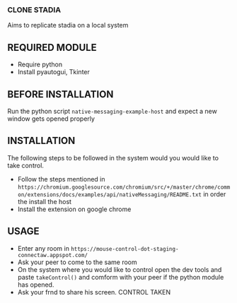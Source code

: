 ### CLONE STADIA
Aims to replicate stadia on a local system

## REQUIRED MODULE
 - Require python
 - Install pyautogui, Tkinter

## BEFORE INSTALLATION 
Run the python script `native-messaging-example-host` and expect a new window gets opened properly

## INSTALLATION
The following steps to be followed in the system would you would like to take control.
 - Follow the steps mentioned in `https://chromium.googlesource.com/chromium/src/+/master/chrome/common/extensions/docs/examples/api/nativeMessaging/README.txt` in order the install the host
 - Install the extension on google chrome

 ## USAGE
 - Enter any room in `https://mouse-control-dot-staging-connectaw.appspot.com/` 
 - Ask your peer to come to the same room
 - On the system where you would like to control open the dev tools and paste `takeControl()` and comform with your peer if the python module has opened.
 - Ask your frnd to share his screen.
CONTROL TAKEN
